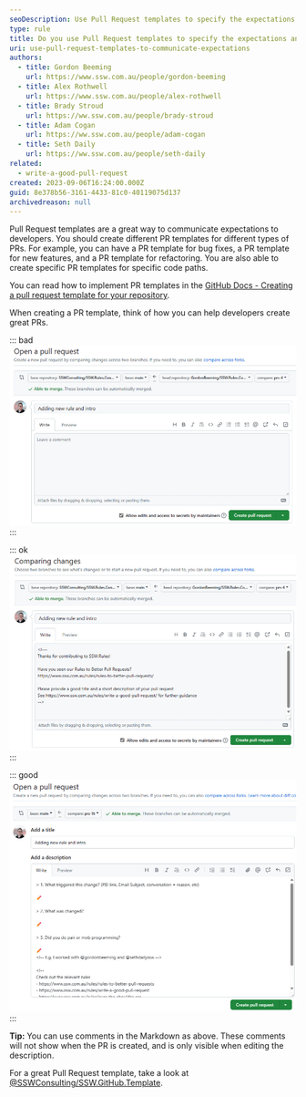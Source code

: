 ```yaml
---
seoDescription: Use Pull Request templates to specify the expectations and requirements for each PR, streamlining the submission process and ensuring developers understand what is expected of them.
type: rule
title: Do you use Pull Request templates to specify the expectations and requirements for each PR?
uri: use-pull-request-templates-to-communicate-expectations
authors:
  - title: Gordon Beeming
    url: https://www.ssw.com.au/people/gordon-beeming
  - title: Alex Rothwell
    url: https://www.ssw.com.au/people/alex-rothwell
  - title: Brady Stroud
    url: https://ww.ssw.com.au/people/brady-stroud
  - title: Adam Cogan
    url: https://ww.ssw.com.au/people/adam-cogan
  - title: Seth Daily
    url: https://ww.ssw.com.au/people/seth-daily
related:
  - write-a-good-pull-request
created: 2023-09-06T16:24:00.000Z
guid: 8e378b56-3161-4433-81c0-40119075d137
archivedreason: null
---
```


Pull Request templates are a great way to communicate expectations to developers. You should create different PR templates for different types of PRs. For example, you can have a PR template for bug fixes, a PR template for new features, and a PR template for refactoring. You are also able to create specific PR templates for specific code paths.

<!--endintro-->

You can read how to implement PR templates in the [GitHub Docs - Creating a pull request template for your repository](https://docs.github.com/en/communities/using-templates-to-encourage-useful-issues-and-pull-requests/creating-a-pull-request-template-for-your-repository).

When creating a PR template, think of how you can help developers create great PRs.

::: bad  
![Figure: Bad example - There is no information to guide developers](no-pr-template.jpg)  
:::

::: ok  
![Figure: OK example - The PR template contains handy links to guidance for creating great PRs ⭐](pr-template-with-comments-to-guidance.jpg)  
:::

::: good  
![Figure: Good example - This PR template asks for context (to help reviewers), along with guidance links for creating great PRs ⭐](pr-template-asking-for-context.jpg)  
:::

**Tip:** You can use comments in the Markdown as above. These comments will not show when the PR is created, and is only visible when editing the description.

For a great Pull Request template, take a look at [@SSWConsulting/SSW.GitHub.Template](https://github.com/SSWConsulting/SSW.GitHub.Template/blob/main/.github/pull_request_template.md).
